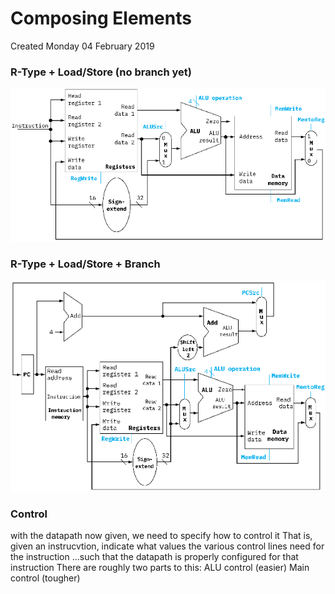# Composing Elements
Created Monday 04 February 2019

### R-Type + Load/Store (no branch yet)
![](./Composing_Elements/pasted_image.png)

### R-Type + Load/Store + Branch
![](./Composing_Elements/pasted_image001.png)

### Control
with the datapath now given, we need to specify how to control it
That is, given an instrucvtion, indicate what values the various control lines need for the instruction
...such that the datapath is properly configured for that instruction
There are roughly two parts to this:
ALU control (easier)
Main control (tougher)




